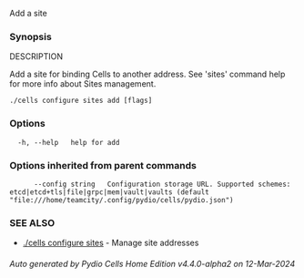Add a site

### Synopsis


DESCRIPTION

  Add a site for binding Cells to another address.
  See 'sites' command help for more info about Sites management.


```
./cells configure sites add [flags]
```

### Options

```
  -h, --help   help for add
```

### Options inherited from parent commands

```
      --config string   Configuration storage URL. Supported schemes: etcd|etcd+tls|file|grpc|mem|vault|vaults (default "file:///home/teamcity/.config/pydio/cells/pydio.json")
```

### SEE ALSO

* [./cells configure sites](./cells-configure-sites)	 - Manage site addresses

###### Auto generated by Pydio Cells Home Edition v4.4.0-alpha2 on 12-Mar-2024
